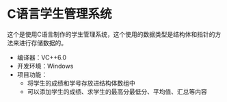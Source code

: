 # C语言学生管理系统

这个是使用C语言制作的学生管理系统，这个使用的数据类型是结构体和指针的方法来进行存储数据的。

- 编译器：VC++6.0
- 开发环境：Windows
- 项目功能：
  - 将学生的成绩和学号存放进结构体数组中
  - 可以添加学生的成绩、求学生的最高分最低分、平均值、汇总等内容
